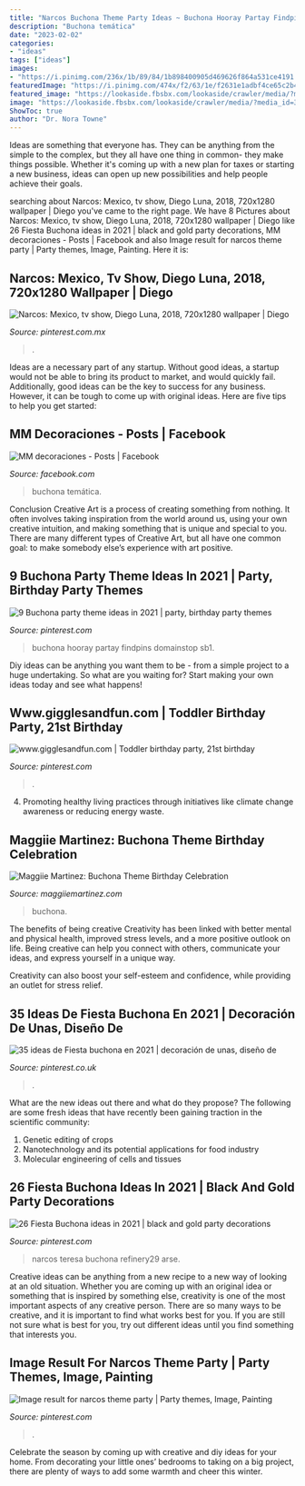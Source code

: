 ```yaml
---
title: "Narcos Buchona Theme Party Ideas ~ Buchona Hooray Partay Findpins Domainstop Sb1"
description: "Buchona temática"
date: "2023-02-02"
categories:
- "ideas"
tags: ["ideas"]
images:
- "https://i.pinimg.com/236x/1b/89/84/1b898400905d469626f864a531ce4191.jpg"
featuredImage: "https://i.pinimg.com/474x/f2/63/1e/f2631e1adbf4ce65c2b4751da893edcc--season--netflix.jpg"
featured_image: "https://lookaside.fbsbx.com/lookaside/crawler/media/?media_id=310779454099108"
image: "https://lookaside.fbsbx.com/lookaside/crawler/media/?media_id=310779454099108"
ShowToc: true
author: "Dr. Nora Towne"
---
```



Ideas are something that everyone has. They can be anything from the simple to the complex, but they all have one thing in common- they make things possible. Whether it's coming up with a new plan for taxes or starting a new business, ideas can open up new possibilities and help people achieve their goals.

	

		
searching about Narcos: Mexico, tv show, Diego Luna, 2018, 720x1280 wallpaper | Diego you've came to the right page. We have 8 Pictures about Narcos: Mexico, tv show, Diego Luna, 2018, 720x1280 wallpaper | Diego like 26 Fiesta Buchona ideas in 2021 | black and gold party decorations, MM decoraciones - Posts | Facebook and also Image result for narcos theme party | Party themes, Image, Painting. Here it is:
		
    
## Narcos: Mexico, Tv Show, Diego Luna, 2018, 720x1280 Wallpaper | Diego

<img loading=lazy src="https://i.pinimg.com/originals/aa/c3/5e/aac35e9580aff647bec32e330b7f717a.jpg" onerror="this.onerror=null;this.src='https://tse4.mm.bing.net/th?id=OIP.HN3wljUbtzydP_JBDFUufQHaNK&amp;pid=15.1';" alt="Narcos: Mexico, tv show, Diego Luna, 2018, 720x1280 wallpaper | Diego">

_Source: pinterest.com.mx_

>. 

	

Ideas are a necessary part of any startup. Without good ideas, a startup would not be able to bring its product to market, and would quickly fail. Additionally, good ideas can be the key to success for any business. However, it can be tough to come up with original ideas. Here are five tips to help you get started: 

    
## MM Decoraciones - Posts | Facebook

<img loading=lazy src="https://lookaside.fbsbx.com/lookaside/crawler/media/?media_id=310779454099108" onerror="this.onerror=null;this.src='https://tse4.mm.bing.net/th?id=OIP.bowJetf7IYRq2-0-g9pCkAHaFz&amp;pid=15.1';" alt="MM decoraciones - Posts | Facebook">

_Source: facebook.com_

>buchona temática. 

	

Conclusion
Creative Art is a process of creating something from nothing. It often involves taking inspiration from the world around us, using your own creative intuition, and making something that is unique and special to you. There are many different types of Creative Art, but all have one common goal: to make somebody else’s experience with art positive.

    
## 9 Buchona Party Theme Ideas In 2021 | Party, Birthday Party Themes

<img loading=lazy src="https://i.pinimg.com/236x/75/e0/e0/75e0e0e8b573829d64cadccf6867fd4c.jpg" onerror="this.onerror=null;this.src='https://tse2.mm.bing.net/th?id=OIP.64JDpiSkz26iIt9o-t_cDAAAAA&amp;pid=15.1';" alt="9 Buchona party theme ideas in 2021 | party, birthday party themes">

_Source: pinterest.com_

>buchona hooray partay findpins domainstop sb1. 

	

Diy ideas can be anything you want them to be - from a simple project to a huge undertaking. So what are you waiting for? Start making your own ideas today and see what happens!

    
## Www.gigglesandfun.com | Toddler Birthday Party, 21st Birthday

<img loading=lazy src="https://i.pinimg.com/736x/d8/16/03/d8160357a2df50ad078cbc63523838f8.jpg" onerror="this.onerror=null;this.src='https://tse3.mm.bing.net/th?id=OIP.ykCU3YYgd6HJPoc3kCd2zAHaJ3&amp;pid=15.1';" alt="www.gigglesandfun.com | Toddler birthday party, 21st birthday">

_Source: pinterest.com_

>. 

	

4. Promoting healthy living practices through initiatives like climate change awareness or reducing energy waste. 

    
## Maggiie Martinez: Buchona Theme Birthday Celebration

<img loading=lazy src="https://1.bp.blogspot.com/-rWN07SMiYNw/X0_Tx36VoKI/AAAAAAAAKvs/cvFhGCbyPVYciVEwn6qOdhfJMLs8EpykACLcBGAsYHQ/s1600/IMG_1020.JPG" onerror="this.onerror=null;this.src='https://tse4.mm.bing.net/th?id=OIP.OHhvv9Kk_i67Izl878aOeAHaJ4&amp;pid=15.1';" alt="Maggiie Martinez: Buchona Theme Birthday Celebration">

_Source: maggiiemartinez.com_

>buchona. 

	

The benefits of being creative
Creativity has been linked with better mental and physical health, improved stress levels, and a more positive outlook on life.
Being creative can help you connect with others, communicate your ideas, and express yourself in a unique way.

Creativity can also boost your self-esteem and confidence, while providing an outlet for stress relief.

    
## 35 Ideas De Fiesta Buchona En 2021 | Decoración De Unas, Diseño De

<img loading=lazy src="https://i.pinimg.com/474x/36/10/f7/3610f778640653356295d2812e90ee0b.jpg" onerror="this.onerror=null;this.src='https://tse3.mm.bing.net/th?id=OIP.SfKVMI7Z5EBsuK6qkWwK3AAAAA&amp;pid=15.1';" alt="35 ideas de Fiesta buchona en 2021 | decoración de unas, diseño de">

_Source: pinterest.co.uk_

>. 

	

What are the new ideas out there and what do they propose?
The following are some fresh ideas that have recently been gaining traction in the scientific community: 
1. Genetic editing of crops
2. Nanotechnology and its potential applications for food industry
3. Molecular engineering of cells and tissues 

    
## 26 Fiesta Buchona Ideas In 2021 | Black And Gold Party Decorations

<img loading=lazy src="https://i.pinimg.com/236x/1b/89/84/1b898400905d469626f864a531ce4191.jpg" onerror="this.onerror=null;this.src='https://tse4.mm.bing.net/th?id=OIP.LC9vN538Q-Mxj0N6tO6pfAAAAA&amp;pid=15.1';" alt="26 Fiesta Buchona ideas in 2021 | black and gold party decorations">

_Source: pinterest.com_

>narcos teresa buchona refinery29 arse. 

	

Creative ideas can be anything from a new recipe to a new way of looking at an old situation. Whether you are coming up with an original idea or something that is inspired by something else, creativity is one of the most important aspects of any creative person. There are so many ways to be creative, and it is important to find what works best for you. If you are still not sure what is best for you, try out different ideas until you find something that interests you.

    
## Image Result For Narcos Theme Party | Party Themes, Image, Painting

<img loading=lazy src="https://i.pinimg.com/474x/f2/63/1e/f2631e1adbf4ce65c2b4751da893edcc--season--netflix.jpg" onerror="this.onerror=null;this.src='https://tse2.mm.bing.net/th?id=OIP.5WS5DsJozkHAYmiiBudEkgAAAA&amp;pid=15.1';" alt="Image result for narcos theme party | Party themes, Image, Painting">

_Source: pinterest.com_

>. 

	

Celebrate the season by coming up with creative and diy ideas for your home. From decorating your little ones’ bedrooms to taking on a big project, there are plenty of ways to add some warmth and cheer this winter.

